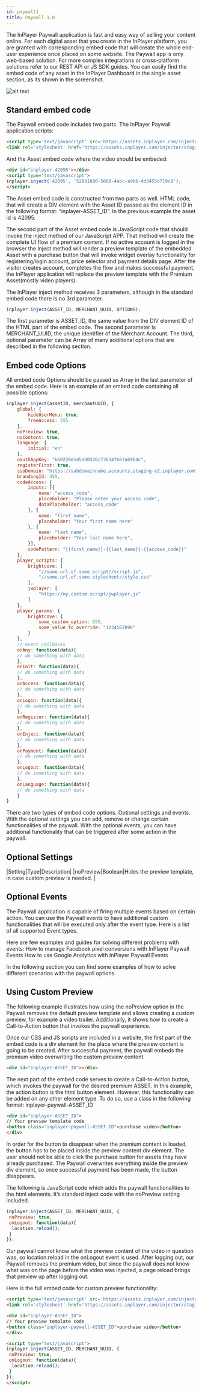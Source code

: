 ```yaml
---
id: paywall1
title: Paywall 1.0
---
```


The InPlayer Paywall application is fast and easy way of selling your content online.  For each digital asset that you create in the InPlayer platform, you are granted with corresponding embed code that will create the whole end-user experience once placed on some website. The Paywall app is only web-based solution. For more complex integrations or cross-platform solutions refer to our REST API or JS SDK guides. You can easily find the embed code of any asset  in the InPlayer Dashboard in the single asset section, as its shown in the screenshot.

![alt text](https://inplayer.com/wp-content/uploads/2018/07/embed_code.png "Logo Title Text 1")

## Standard embed code

The Paywall embed code includes two parts. The InPlayer Paywall application scripts:

```html
<script type='text/javascript' src='https://assets.inplayer.com/injector/staging/injector.js'></script>
<link rel='stylesheet' href='https://assets.inplayer.com/injector/staging/css/app.min.css' type='text/css' media='all'>
```

And the Asset embed code where the video should be embeded:

```html
<div id="inplayer-42095"></div>
<script type="text/javascript">
inplayer.inject('42095', '528b1b80-5868-4abc-a9b6-4d3455d719c8');
</script>
```

The Asset embed code is constructed from two parts as well. HTML code, that will create a DIV element with the Asset ID passed as the element ID in the following format: “inplayer-ASSET_ID”. In the previous example the asset id is 42095.

The second part of the Asset embed code is JavaScript code that should invoke the inject method of our JavaScript APP. That method will create the complete UI flow of a premium content. If no active account is logged in the browser the Inject method will render a preview template of the embedded Asset with a purchase button that will invoke widget overlay functionality for registering/login account, price selector and payment details page. After the visitor creates account, completes the flow and makes successful payment, the InPlayer application will replace the preview template with the Premium Asset(mostly video players) .

The InPlayer inject method receives 3 parameters, although in the standard embed code there is no 3rd parameter.

```js
inplayer.inject(ASSET_ID, MERCHANT_UUID, OPTIONS);
```

The first parameter is ASSET_ID, the same value from the DIV element ID of the HTML part of the embed code. The second parameter is MERCHANT_UUID, the unique identifier of the Merchant Account. The third, optional parameter can be Array of many additional options that are described in the following section.

## Embed code Options

All embed code Options should be passed as Array in the last parameter of the embed code. Here is an example of an embed code containing all possible options:

```js
inplayer.inject(assetID, merchantUUID, {
    global: {
        hideUserMenu: true, 
        freeAccess: 555 
    },
    noPreview: true, 
    noContent: true, 
    language: {
        initial: "en" 
    },
    oauthAppKey: "b60220e1d5dd0226c73634f667a69b4c", 
    registerFirst: true, 
    ssoDomain: "https://subdomainname.accounts.staging-v2.inplayer.com", 
    brandingId: 455, 
    codeAccess: { 
        inputs: [{ 
            name: "access_code", 
            placeholder: "Please enter your access code", 
            dataPlaceholder: "access_code" 
        }, {
            name: "first_name",
            placeholder: "Your first name here"
        }, {
            name: "last_name",
            placeholder: "Your last name here",
        }],
        codePattern: "{{first_name}}-{{last_name}}-{{access_code}}" 
    },
    player_scripts: { 
        brightcove: [
            "//some.url.of.some.script//script.js",
            "//some.url.of.some.stylesheet//style.css"
        ],
        jwplayer: [
            "https://my.custom.script/jwplayer.js"
        ]
    },
    player_params: { 
        brightcove: {
            some_custom_option: 555,
            some_value_to_override: "1234567890"
        }
    },
    // event callbacks
    onAny: function(data){
    // do something with data  
    },
    onInit: function(data){
    // do something with data
    },
    onAccess: function(data){
    // do something with data
    },
    onLogin: function(data){
    // do something with data
    },
    onRegister: function(data){
    // do something with data
    },
    onInject: function(data){
    // do something with data
    },
    onPayment: function(data){
    // do something with data
    },
    onLogout: function(data){
    // do something with data
    },
    onLanguage: function(data){ 
    // do something with data
    }
}
```

There are two types of embed code options. Optional settings and events. With the optional settings you can add, remove or change certain functionalities of the paywall. With the optional events, you can have additional functionality that can be triggered after some action in the paywall.

## Optional Settings

|Setting|Type|Description|
|noPreview|Boolean|Hides the preview template, in case custom preview is needed. |

## Optional Events

The Paywall application is capable of firing multiple events based on certain action. You can use the Paywall events to have additional custom functionalities that will be executed only after the event type. Here is a list of all supported Event types.

Here are few examples and guides for solving different problems with events:
How to manage Facebook pixel conversions with InPlayer Paywall Events
How to use Google Analytics with InPlayer Paywall Events

In the following section you can find some examples of how to solve different scenarios with the paywall options.

## Using Custom Preview

The following example illustrates how using the noPreview option in the Paywall removes the default preview template and allows creating a custom preview, for example a video trailer. Additionally, it shows how to create a Call-to-Action button that invokes the paywall experience.

Once our CSS and JS scripts are included in a website, the first part of the embed code is a div element for the place where the preview content is going to be created. After successful payment, the paywall embeds the premium video overwriting the custom preview content.

```html
<div id="inplayer-ASSET_ID"></div>
```

The next part of the embed code serves to create a Call-to-Action button, which invokes the paywall for the desired premium ASSET. In this example, the action button is the html button element. However, this functionality can be added on any other element type. To do so, use a class in the following format: inplayer-paywall-ASSET_ID

```html
<div id="inplayer-ASSET_ID">
// Your preview template code
<button class="inplayer-paywall-ASSET_ID">purchase video</button>
</div>
```

In order for the button to disappear when the premium content is loaded, the button has to be placed inside the preview content div element. The user should not be able to click the purchase button for assets they have already purchased. The Paywall overwrites everything inside the preview div element, so once successful payment has been made, the button disappears.

The following is JavaScript code which adds the paywall functionalities to the html elements. It’s standard inject code with the noPreview setting included.

```js
inplayer.inject(ASSET_ID, MERCHANT_UUID, {
 noPreview: true, 
 onLogout: function(data){
  location.reload();
 }
});
```

Our paywall cannot know what the preview content of the video in question was, so location.reload in the onLogout event is used. After logging out, our Paywall removes the premium video, but since the paywall does not know what was on the page before the video was injected, a page reload brings that preview up after logging out.

Here is the full embed code for custom preview functionality:

```html
<script type='text/javascript' src='https://assets.inplayer.com/injector/staging/injector.js'></script>
<link rel='stylesheet' href='https://assets.inplayer.com/injector/staging/css/app.min.css' type='text/css' media='all'>

<div id="inplayer-ASSET_ID">
// Your preview template code
<button class="inplayer-paywall-ASSET_ID">purchase video</button>
</div>

<script type="text/javascript">
inplayer.inject(ASSET_ID, MERCHANT_UUID, {
 noPreview: true, 
 onLogout: function(data){
  location.reload();
 }
});
</script>
```